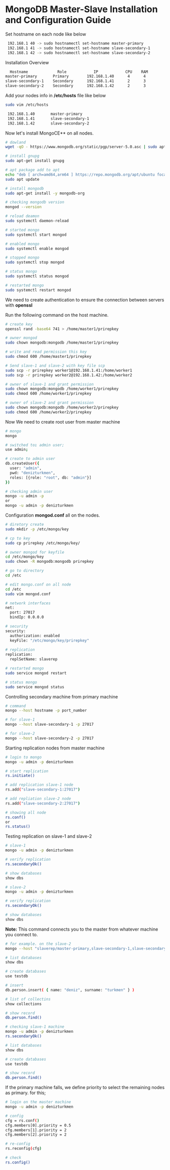 # MongoDB Master-Slave Installation and Configuration Guide


Set hostname on each node like below
``` bash
 192.168.1 40 -> sudo hostnamectl set-hostname master-primary
 192.168.1 41 -> sudo hostnamectl set-hostname slave-secondary-1
 192.168.1 42 -> sudo hostnamectl set-hostname slave-secondary-2

```

Installation Overview
``` bash
  Hostname             Role            IP            CPU    RAM    
master-primary       Primary        192.168.1.40      4      4
slave-secondary-1    Secondary      192.168.1.41      2      3
slave-secondary-2    Secondary      192.168.1.42      2      3

```

Add your nodes info in **/etc/hosts** file like below
``` bash
sudo vim /etc/hosts

 192.168.1.40       master-primary
 192.168.1.41       slave-secondary-1
 192.168.1.42       slave-secondary-2

```

Now let's install MongoCE** on all nodes.
``` bash
# dowland
wget -qO - https://www.mongodb.org/static/pgp/server-5.0.asc | sudo apt-key add -

# install gnupg
sudo apt-get install gnupg

# apt package add to apt
echo "deb [ arch=amd64,arm64 ] https://repo.mongodb.org/apt/ubuntu focal/mongodb-org/5.0 multiverse" | sudo tee /etc/apt/sources.list.d/mongodb-org-5.0.list
sudo apt update

# install mongodb
sudo apt-get install -y mongodb-org

# checking mongodb version
mongod --version

# reload deamon
sudo systemctl daemon-reload

# started mongo
sudo systemctl start mongod

# enabled mongo
sudo systemctl enable mongod

# stopped mongo
sudo systemctl stop mongod

# status mongo
sudo systemctl status mongod

# restarted mongo
sudo systemctl restart mongod

```

We need to create authentication to ensure the connection between servers with **openssl**

Run the following command on the host machine.
``` bash
# create key
openssl rand -base64 741 > /home/master1/prirepkey

# owner mongod
sudo chown mongodb:mongodb /home/master1/prirepkey

# write and read permission this key
sudo chmod 600 /home/master1/prirepkey

# Send slave-1 and slave-2 with key file scp
sudo scp -r prirepkey worker1@192.168.1.41:/home/worker1
sudo scp -r prirepkey worker2@192.168.1.42:/home/worker2

# owner of slave-1 and grant permission
sudo chown mongodb:mongodb /home/worker1/prirepkey
sudo chmod 600 /home/worker1/prirepkey

# owner of slave-2 and grant permission
sudo chown mongodb:mongodb /home/worker2/prirepkey
sudo chmod 600 /home/worker2/prirepkey

```


Now We need to create root user from master machine
``` bash
# mongo
mongo

# switched toı admin user;
use admin;

# create to admin user
db.createUser({
  user: "admin",
  pwd: "denizturkmen",
  roles: [{role: "root", db: "admin"}]
})

# checking admin user
mongo -u admin -p
or 
mongo -u admin -p denizturkmen


```


Configuration **mongod.conf** all on the nodes.
``` bash
# diretory create
sudo mkdir -p /etc/mongo/key

# cp to key 
sudo cp prirepkey /etc/mongo/key/

# owner mongod for keyfile
cd /etc/mongo/key
sudo chown -R mongodb:mongodb prirepkey 

# go to directory
cd /etc

# edit mongo.conf on all node
cd /etc
sudo vim mongod.conf

# network interfaces
net:
  port: 27017
  bindIp: 0.0.0.0

# security
security:
  authorization: enabled
  keyFile: "/etc/mongo/key/prirepkey"
 
# replication
replication:
  replSetName: slaverep

# restarted mongo
sudo service mongod restart

# status mongo
sudo service mongod status

```

Controlling secondary machine from primary machine
``` bash
# command
mongo --host hostname -p port_number

# for slave-1
mongo --host slave-secondary-1 -p 27017

# for slave-2
mongo --host slave-secondary-2 -p 27017


```

Starting replication nodes from master machine 
``` bash
# login to mongo
mongo -u admin -p denizturkmen

# start replication
rs.initiate()

# add replication slave-1 node
rs.add("slave-secondary-1:27017")

# add repliation slave-2 node
rs.add("slave-secondary-2:27017")

# showing all node
rs.conf()
or
rs.status()

```

Testing replication on slave-1 and slave-2
``` bash
# slave-1
mongo -u admin -p denizturkmen

# verify replication
rs.secondaryOk()

# show databases
show dbs

# slave-2
mongo -u admin -p denizturkmen

# verify replication
rs.secondaryOk()

# show databases
show dbs
```

**Note:** This command connects you to the master from whatever machine you connect to.
``` bash
# for example. on the slave-2
mongo --host "slaverep/master-primary,slave-secondary-1,slave-secondary-2" -u admin -p denizturkmen

# list databases
show dbs

# create databases
use testdb

# insert
db.person.insert( { name: "deniz", surname: "turkmen" } )

# list of collectins
show collections

# show record
db.person.find()

# checking slave-1 machine
mongo -u admin -p denizturkmen
rs.secondaryOk()

# list databases
show dbs

# create databases
use testdb

# show record
db.person.find()

```


If the primary machine falls, we define priority to select the remaining nodes as primary. for this;
``` bash
# login on the master machine
mongo -u admin -p denizturkmen

# config
cfg = rs.conf()
cfg.members[0].priority = 0.5
cfg.members[1].priority = 2
cfg.members[2].priority = 2

# re-config
rs.reconfig(cfg)

# check
rs.config()


```